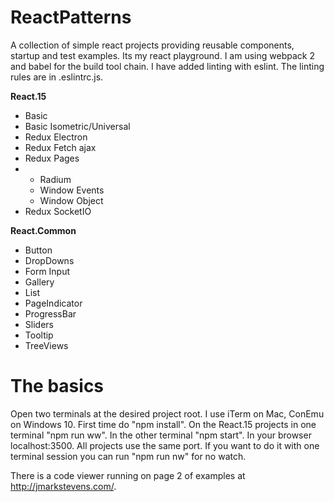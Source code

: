 # ReactPatterns

A collection of simple react projects providing reusable components, startup and test examples. Its my react playground.
I am using webpack 2 and babel for the build tool chain.
I have added linting with eslint. The linting rules are in .eslintrc.js.

**React.15**
* Basic
* Basic Isometric/Universal
* Redux Electron
* Redux Fetch ajax
* Redux Pages
* *  Radium
  *  Window Events
  *  Window Object
* Redux SocketIO

**React.Common**
* Button
* DropDowns
* Form Input
* Gallery
* List
* PageIndicator
* ProgressBar
* Sliders
* Tooltip
* TreeViews

# The basics

Open two terminals at the desired project root. I use iTerm on Mac, ConEmu on Windows 10.
First time do "npm install". On the React.15 projects in one terminal "npm run ww".
In the other terminal "npm start".
In your browser localhost:3500. All projects use the same port.
If you want to do it with one terminal session you can run "npm run nw" for no watch.


There is a code viewer running on page 2 of examples at http://jmarkstevens.com/.
